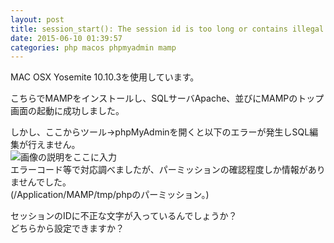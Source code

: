 ```yaml
---
layout: post
title: session_start(): The session id is too long or contains illegal characters
date: 2015-06-10 01:39:57
categories: php macos phpmyadmin mamp
---
```

<!-- {% raw %} -->
<p>MAC OSX Yosemite 10.10.3を使用しています。 </p>

<p>こちらでMAMPをインストールし、SQLサーバApache、並びにMAMPのトップ画面の起動に成功しました。 </p>

<p>しかし、ここからツール→phpMyAdminを開くと以下のエラーが発生しSQL編集が行えません。 <br>
<img src="https://i.stack.imgur.com/Shjz4.png" alt="画像の説明をここに入力"><br>
エラーコード等で対応調べましたが、パーミッションの確認程度しか情報がありませんでした。 <br>
(/Application/MAMP/tmp/phpのパーミッション。) </p>

<p>セッションのIDに不正な文字が入っているんでしょうか？ <br>
どちらから設定できますか？ </p>
<!-- {% endraw %} -->
